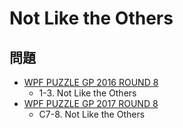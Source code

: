# Not Like the Others

## 問題
- [WPF PUZZLE GP 2016 ROUND 8](../questions/wpfpgp2016_8.md)
	- 1-3. Not Like the Others
- [WPF PUZZLE GP 2017 ROUND 8](../questions/wpfpgp2017_8.md)
	- C7-8. Not Like the Others
